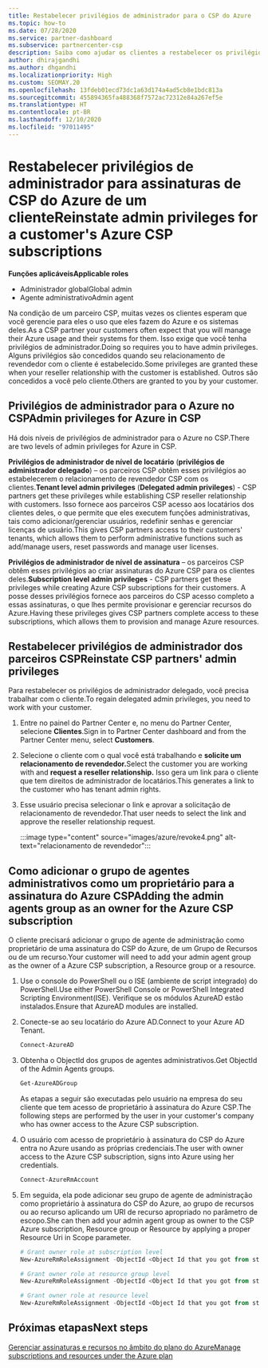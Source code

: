 ```yaml
---
title: Restabelecer privilégios de administrador para o CSP do Azure
ms.topic: how-to
ms.date: 07/28/2020
ms.service: partner-dashboard
ms.subservice: partnercenter-csp
description: Saiba como ajudar os clientes a restabelecer os privilégios de administrador de um parceiro para que ele possa ajudar a gerenciar as assinaturas de CSP do Azure de um cliente.
author: dhirajgandhi
ms.author: dhgandhi
ms.localizationpriority: High
ms.custom: SEOMAY.20
ms.openlocfilehash: 13fdeb01ecd73dc1a63d174a4ad5cb8e1bdc813a
ms.sourcegitcommit: 455894365fa488368f7572ac72312e84a267ef5e
ms.translationtype: HT
ms.contentlocale: pt-BR
ms.lasthandoff: 12/10/2020
ms.locfileid: "97011495"
---
```

# <a name="reinstate-admin-privileges-for-a-customers-azure-csp-subscriptions"></a><span data-ttu-id="82274-103">Restabelecer privilégios de administrador para assinaturas de CSP do Azure de um cliente</span><span class="sxs-lookup"><span data-stu-id="82274-103">Reinstate admin privileges for a customer's Azure CSP subscriptions</span></span>  

<span data-ttu-id="82274-104">**Funções aplicáveis**</span><span class="sxs-lookup"><span data-stu-id="82274-104">**Applicable roles**</span></span>

- <span data-ttu-id="82274-105">Administrador global</span><span class="sxs-lookup"><span data-stu-id="82274-105">Global admin</span></span>
- <span data-ttu-id="82274-106">Agente administrativo</span><span class="sxs-lookup"><span data-stu-id="82274-106">Admin agent</span></span>

<span data-ttu-id="82274-107">Na condição de um parceiro CSP, muitas vezes os clientes esperam que você gerencie para eles o uso que eles fazem do Azure e os sistemas deles.</span><span class="sxs-lookup"><span data-stu-id="82274-107">As a CSP partner your customers often expect that you will manage their Azure usage and their systems for them.</span></span> <span data-ttu-id="82274-108">Isso exige que você tenha privilégios de administrador.</span><span class="sxs-lookup"><span data-stu-id="82274-108">Doing so requires you to have admin privileges.</span></span> <span data-ttu-id="82274-109">Alguns privilégios são concedidos quando seu relacionamento de revendedor com o cliente é estabelecido.</span><span class="sxs-lookup"><span data-stu-id="82274-109">Some privileges are granted these when your reseller relationship with the customer is established.</span></span> <span data-ttu-id="82274-110">Outros são concedidos a você pelo cliente.</span><span class="sxs-lookup"><span data-stu-id="82274-110">Others are granted to you by your customer.</span></span>

## <a name="admin-privileges-for-azure-in-csp"></a><span data-ttu-id="82274-111">Privilégios de administrador para o Azure no CSP</span><span class="sxs-lookup"><span data-stu-id="82274-111">Admin privileges for Azure in CSP</span></span>

<span data-ttu-id="82274-112">Há dois níveis de privilégios de administrador para o Azure no CSP.</span><span class="sxs-lookup"><span data-stu-id="82274-112">There are two levels of admin privileges for Azure in CSP.</span></span>

<span data-ttu-id="82274-113">**Privilégios de administrador de nível de locatário** (**privilégios de administrador delegado**) – os parceiros CSP obtêm esses privilégios ao estabelecerem o relacionamento de revendedor CSP com os clientes.</span><span class="sxs-lookup"><span data-stu-id="82274-113">**Tenant level admin privileges** (**Delegated admin privileges**) -  CSP partners get these privileges while establishing CSP reseller relationship with customers.</span></span> <span data-ttu-id="82274-114">Isso fornece aos parceiros CSP acesso aos locatários dos clientes deles, o que permite que eles executem funções administrativas, tais como adicionar/gerenciar usuários, redefinir senhas e gerenciar licenças de usuário.</span><span class="sxs-lookup"><span data-stu-id="82274-114">This gives CSP partners access to their customers' tenants, which allows them to perform administrative functions such as add/manage users, reset passwords and manage user licenses.</span></span>

<span data-ttu-id="82274-115">**Privilégios de administrador de nível de assinatura** – os parceiros CSP obtêm esses privilégios ao criar assinaturas do Azure CSP para os clientes deles.</span><span class="sxs-lookup"><span data-stu-id="82274-115">**Subscription level admin privileges** - CSP partners get these privileges while creating Azure CSP subscriptions for their customers.</span></span> <span data-ttu-id="82274-116">A posse desses privilégios fornece aos parceiros do CSP acesso completo a essas assinaturas, o que lhes permite provisionar e gerenciar recursos do Azure.</span><span class="sxs-lookup"><span data-stu-id="82274-116">Having these privileges gives CSP partners complete access to these subscriptions, which allows them to provision and manage Azure resources.</span></span>

## <a name="reinstate-csp-partners-admin-privileges"></a><span data-ttu-id="82274-117">Restabelecer privilégios de administrador dos parceiros CSP</span><span class="sxs-lookup"><span data-stu-id="82274-117">Reinstate CSP partners' admin privileges</span></span>

<span data-ttu-id="82274-118">Para restabelecer os privilégios de administrador delegado, você precisa trabalhar com o cliente.</span><span class="sxs-lookup"><span data-stu-id="82274-118">To regain delegated admin privileges, you need to work with your customer.</span></span>

1. <span data-ttu-id="82274-119">Entre no painel do Partner Center e, no menu do Partner Center, selecione **Clientes**.</span><span class="sxs-lookup"><span data-stu-id="82274-119">Sign in to Partner Center dashboard and from the Partner Center menu, select **Customers**.</span></span>

2. <span data-ttu-id="82274-120">Selecione o cliente com o qual você está trabalhando e **solicite um relacionamento de revendedor.**</span><span class="sxs-lookup"><span data-stu-id="82274-120">Select the customer you are working with and **request a reseller relationship.**</span></span> <span data-ttu-id="82274-121">Isso gera um link para o cliente que tem direitos de administrador de locatários.</span><span class="sxs-lookup"><span data-stu-id="82274-121">This generates a link to the customer who has tenant admin rights.</span></span>

3. <span data-ttu-id="82274-122">Esse usuário precisa selecionar o link e aprovar a solicitação de relacionamento de revendedor.</span><span class="sxs-lookup"><span data-stu-id="82274-122">That user needs to select the link and approve the reseller relationship request.</span></span>

   :::image type="content" source="images/azure/revoke4.png" alt-text="relacionamento de revendedor":::

## <a name="adding-the-admin-agents-group-as-an-owner-for-the-azure-csp-subscription"></a><span data-ttu-id="82274-124">Como adicionar o grupo de agentes administrativos como um proprietário para a assinatura do Azure CSP</span><span class="sxs-lookup"><span data-stu-id="82274-124">Adding the admin agents group as an owner for the Azure CSP subscription</span></span>

<span data-ttu-id="82274-125">O cliente precisará adicionar o grupo de agente de administração como proprietário de uma assinatura do CSP do Azure, de um Grupo de Recursos ou de um recurso.</span><span class="sxs-lookup"><span data-stu-id="82274-125">Your customer will need to add your admin agent group as the owner of a Azure CSP subscription, a Resource group or a resource.</span></span> 

1. <span data-ttu-id="82274-126">Use o console do PowerShell ou o ISE (ambiente de script integrado) do PowerShell.</span><span class="sxs-lookup"><span data-stu-id="82274-126">Use either PowerShell Console or PowerShell Integrated Scripting Environment(ISE).</span></span> <span data-ttu-id="82274-127">Verifique se os módulos AzureAD estão instalados.</span><span class="sxs-lookup"><span data-stu-id="82274-127">Ensure that AzureAD modules are installed.</span></span>

2. <span data-ttu-id="82274-128">Conecte-se ao seu locatário do Azure AD.</span><span class="sxs-lookup"><span data-stu-id="82274-128">Connect to your Azure AD Tenant.</span></span>

   ```powershell
   Connect-AzureAD
   ```

3. <span data-ttu-id="82274-129">Obtenha o ObjectId dos grupos de agentes administrativos.</span><span class="sxs-lookup"><span data-stu-id="82274-129">Get ObjectId of the Admin Agents groups.</span></span>

   ```powershell
   Get-AzureADGroup
   ```
   <span data-ttu-id="82274-130">As etapas a seguir são executadas pelo usuário na empresa do seu cliente que tem acesso de proprietário à assinatura do Azure CSP.</span><span class="sxs-lookup"><span data-stu-id="82274-130">The following steps are performed by the user in your customer's company who has owner access to the Azure CSP subscription.</span></span>

4. <span data-ttu-id="82274-131">O usuário com acesso de proprietário à assinatura do CSP do Azure entra no Azure usando as próprias credenciais.</span><span class="sxs-lookup"><span data-stu-id="82274-131">The user with owner access to the Azure CSP subscription, signs into Azure using her credentials.</span></span>

   ```powershell
   Connect-AzureRmAccount
   ```

5. <span data-ttu-id="82274-132">Em seguida, ela pode adicionar seu grupo de agente de administração como proprietário à assinatura do CSP do Azure, ao grupo de recursos ou ao recurso aplicando um URI de recurso apropriado no parâmetro de escopo.</span><span class="sxs-lookup"><span data-stu-id="82274-132">She can then add your admin agent group as owner to the CSP Azure subscription, Resource group or Resource by applying a proper Resource Uri in Scope parameter.</span></span> 

    ```powershell
    # Grant owner role at subscription level
    New-AzureRmRoleAssignment -ObjectId <Object Id that you got from step 3> -RoleDefinitionName Owner -Scope "/subscriptions/<SubscriptionId of CSP subscription>"

    # Grant owner role at resource group level
    New-AzureRmRoleAssignment -ObjectId <Object Id that you got from step 3> -RoleDefinitionName Owner -Scope "/subscriptions/<SubscriptionId of CSP subscription>/resourceGroups/<Resource group name>"

    # Grant owner role at resource level
    New-AzureRmRoleAssignment -ObjectId <Object Id that you got from step 3> -RoleDefinitionName Owner -Scope "<Resource Uri>"
    ```

## <a name="next-steps"></a><span data-ttu-id="82274-133">Próximas etapas</span><span class="sxs-lookup"><span data-stu-id="82274-133">Next steps</span></span>

[<span data-ttu-id="82274-134">Gerenciar assinaturas e recursos no âmbito do plano do Azure</span><span class="sxs-lookup"><span data-stu-id="82274-134">Manage subscriptions and resources under the Azure plan</span></span>](azure-plan-manage.md)
